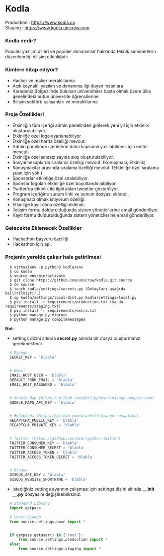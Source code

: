 # Kodla

Production : https://www.kodla.co <br>
Staging    : https://www.kodla.unicrow.com


### Kodla nedir?
Popüler yazılım dilleri ve popüler donanımlar hakkında teknik seminerlerin düzenlendiği bilişim etkinliğidir.


### Kimlere hitap ediyor?
* Hacker ve maker meraklılarına
* Açık kaynaklı yazılım ve donanıma ilgi duyan insanlara
* Karadeniz Bölgesi’nde bulunan üniversiteler başta olmak üzere ülke genelindeki bütün üniversite öğrencilerine
* Bilişim sektörü çalışanları ve meraklılarına


### Proje Özellikleri
* Etkinliğin tüm içeriği admin panelinden girilerek yeni yıl için etkinlik oluşturulabiliyor.
* Etkinliğe özel logo ayarlanabiliyor.
* Etkinliğe özel harita özelliği mevcut.
* Admin panelinde içeriklerin daha kapsamlı yazılabilmesi için editör mevcut.
* Etkinliğe özel sınırsız sayıda akış oluşturulabiliyor.
* Sosyal hesaplarda sıralama özelliği mevcut. (Konuşmacı, Etkinlik)
* Konuşmacılar arasında sıralama özelliği mevcut. (Etkinliğe özel sıralama şuan için yok.)
* Sponsorlar etkinliğe özel sıralabiliyor.
* Sponsor logoları etkinliğe özel boyutlandırılabiliyor.
* Twitter'da etkinlik ile ilgili atılan tweetler gösteriliyor.
* Program içeriğine sunum linki ve sunum dosyası eklendi.
* Konuşmacı olmak istiyorum özelliği.
* Etkinliğe kayıt olma özelliği eklendi.
* İletişim formu doldurulduğunda sistem yöneticilerine email gönderiliyor.
* Kayıt formu duldurulduğunda sistem yöneticilerine email gönderiliyor.


### Gelecekte Eklenecek Özellikler
* Hackathon başvuru özelliği.
* Hackathon için api.


### Projenin yerelde çalışır hale getirilmesi
```
  $ virtualenv -p python3 kodla/env
  $ cd kodla
  $ source env/bin/activate
  $ git clone https://github.com/unicrow/kodla.git source
  $ cd source
  $ touch kodla/settings/secrets.py (Detayları aşağıda belirtilmiştir.)
  $ cp kodla/settings/local-dist.py kodla/settings/local.py
  $ pip install -r requirements/production.txt (ya da requirements/staging.txt)
  $ pip install -r requirements/extra.txt
  $ python manage.py migrate
  $ python manage.py compilemessages
```

**Not**:
* settings dizini altında **secret.py** adında bir dosya oluşturmanız gerekmektedir.
```python
  # Django
  SECRET_KEY = 'blabla'


  # Email
  EMAIL_HOST_USER = 'blabla'
  DEFAULT_FROM_EMAIL = 'blabla'
  EMAIL_HOST_PASSWORD = 'blabla'


  # Google Map (https://github.com/philippbosch/django-geoposition)
  GOOGLE_MAPS_API_KEY = 'blabla'


  # ReCaptcha (https://github.com/praekelt/django-recaptcha)
  RECAPTCHA_PUBLIC_KEY = 'blabla'
  RECAPTCHA_PRIVATE_KEY = 'blabla'


  # Twitter (https://github.com/bear/python-twitter)
  TWITTER_CONSUMER_KEY = 'blabla'
  TWITTER_CONSUMER_SECRET = 'blabla'
  TWITTER_ACCESS_TOKEN = 'blabla'
  TWITTER_ACCESS_TOKEN_SECRET = 'blabla'


  # Disqus
  DISQUS_API_KEY = 'blabla'
  DISQUS_WEBSITE_SHORTNAME = 'blabla'
```

* istediğiniz settings ayarının çalışması için settings dizini altında **__ init __.py** dosyasını değiştirebilirsiniz.
```python
  # Standard Library
  import getpass

  # Local Django
  from source.settings.base import *


  if getpass.getuser() in ['root']:
      from source.settings.production import *
  else:
      from source.settings.staging import *
```
